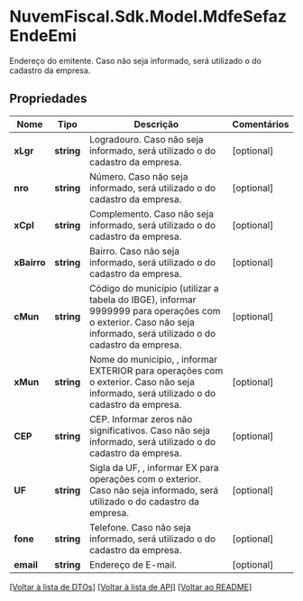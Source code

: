 # NuvemFiscal.Sdk.Model.MdfeSefazEndeEmi
Endereço do emitente.  Caso não seja informado, será utilizado o do cadastro da empresa.

## Propriedades

Nome | Tipo | Descrição | Comentários
------------ | ------------- | ------------- | -------------
**xLgr** | **string** | Logradouro.  Caso não seja informado, será utilizado o do cadastro da empresa. | [optional] 
**nro** | **string** | Número.  Caso não seja informado, será utilizado o do cadastro da empresa. | [optional] 
**xCpl** | **string** | Complemento.  Caso não seja informado, será utilizado o do cadastro da empresa. | [optional] 
**xBairro** | **string** | Bairro.  Caso não seja informado, será utilizado o do cadastro da empresa. | [optional] 
**cMun** | **string** | Código do município (utilizar a tabela do IBGE), informar 9999999 para operações com o exterior.  Caso não seja informado, será utilizado o do cadastro da empresa. | [optional] 
**xMun** | **string** | Nome do município, , informar EXTERIOR para operações com o exterior.  Caso não seja informado, será utilizado o do cadastro da empresa. | [optional] 
**CEP** | **string** | CEP.  Informar zeros não significativos.  Caso não seja informado, será utilizado o do cadastro da empresa. | [optional] 
**UF** | **string** | Sigla da UF, , informar EX para operações com o exterior.  Caso não seja informado, será utilizado o do cadastro da empresa. | [optional] 
**fone** | **string** | Telefone.  Caso não seja informado, será utilizado o do cadastro da empresa. | [optional] 
**email** | **string** | Endereço de E-mail. | [optional] 

[[Voltar à lista de DTOs]](../README.md#documentation-for-models) [[Voltar à lista de API]](../README.md#documentation-for-api-endpoints) [[Voltar ao README]](../README.md)

